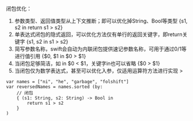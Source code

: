 
 闭包优化：
 
 1. 参数类型、返回值类型从上下文推断；即可以优化掉String、Bool等类型 {s1, s2 in return s1 > s2}
 2. 单表达式闭包的隐式返回，可以优化方法仅有单行的返回关键字，即return关键字 {s1, s2 in s1 > s2}
 3. 简写参数名称，swift会自动为内联闭包提供速记参数名称，可用于通过$0/$1等进行值引用 {$0, $1 in $0 > $1}
 4. 当闭包足够简洁，如 in $0 < $1，关键字in也可以省略 {$0 > $1}
 5. 当闭包仅为数学表达式，甚至可以优化入参，仅适用运算符方法进行实现 >
 
 
 
```
var names = ["ni", "he", "garbage", "folshift"]
var reversedNames = names.sorted (by: 
    // 闭包
    { (s1: String, s2: String) -> Bool in
        return s1 > s2
    }
)
```